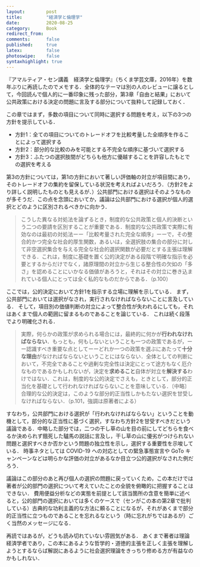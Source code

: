```yaml
---
layout:        post
title:         "経済学と倫理学"
date:          2020-08-25
category:      Book
redirect_from:
comments:      false
published:     true
latex:         false
photoswipe:    false
syntaxhighlight: true
---
```


『アマルティア・セン講義　経済学と倫理学』（ちくま学芸文庫，2016年）を数年ぶりに再読したのでメモする．全体的なテーマは別の人のレビューに譲るとして，今回読んで個人的に一番印象に残った部分，第3章「自由と結果」において公共政策における決定の問題に言及する部分について抜粋して記録しておく．

この章ではまず，多数の項目について同時に選択する問題を考え，以下の3つの方針を提示している．
- 方針1：全ての項目についてのトレードオフを比較考量した全順序を作ることによって選択する
- 方針2：部分的な比較のみを可能とする不完全な順序に基づいて選択する
- 方針3：ふたつの選択肢間がどちらも他方に優越することを許容したもとでの選択を考える

第3の方針については，第1の方針において著しい評価軸の対立が項目間にあり，そのトレードオフの集約を留保している状況を考えればよいだろう．（方針2をより詳しく説明したものとも見えるが．）公共部門における選択はそのようなものが多そうだ．この点を念頭においてか，議論は公共部門における選択が個人的選択とどのように区別されるべきかに向かう．

> こうした異なる対処法を論ずるとき，制度的な公共政策と個人的決断という二つの要請を区別することが重要である．制度的な公共政策で実際に有効なのは最初の対処法ーー「比較考量された完全な順序」ーーで，その整合的かつ完全な社会的厚生関数，あるいは，全選択肢の集合の部分に対して非空選択集合を与える完全な社会的選択関数が必要だとする主張は理解できる．これは，制度に基礎を置く公的決定がある段階で明確な指示を必要とするからだけでなく，諸原理間の対立から生じる整合性の欠如の「多さ」を認めることにいかなる価値があろうと，それはその対立に巻き込まれている個人にとっては全く私的なものだからである．（p.100）

ここでは，公的決定において方針1を指示する立場に理解を示している．
まず，公共部門においては選択がなされ，実行されなければならないことに言及している．
そして，項目別の価値判断の対立によって整合性が失われるにしても，それはあくまで個人の範囲に留まるものであることを論じている．
これは続く段落でより明確化される．

> 実際，何らかの政策が求められる場合には，最終的に何かが**行われなければならない**．もっとも，何もしないということも一つの政策であるが，ーー認識すべき重要な点としてーーどれか一つの政策を選ぶにあたって**十分な理由**がなければならないということにはならない．全体としての判断において，不完全であることや過剰な完全性は決定にとって途方もなく厄介なものであるかもしれないが，決定を**求めること**自体が対立を**解決する**わけではない．これは，制度的な公的決定でさえも，ときとして，部分的正当化を基礎として行われなければならないことを意味している．〔中略〕合理的な公的決定は，このような部分的正当性しかもたない選択を甘受しなければならない．（p.101，強調は原著者による）

すなわち，公共部門における選択が「行われなければならない」ということを動機として，部分的な正当性に基づく選択，すなわち方針2を甘受すべきだという議論である．中略した部分では，二つの干し草の山を目の前にしてどちらを食べるか決められず餓死した驢馬の説話に言及し，干し草の山に優劣がつけられない問題と選択すべきか否かという問題の独立性を示し，選択する重要性を示唆している．
時事ネタとしては COVID-19 への対応としての緊急事態宣言や GoTo キャンペーンなどは明らかな評価の対立があるなか目立つ公的選択がなされた例だろう．

議論はこの部分のあと再び個人の選択の問題に戻っていくため，この本だけでは著者が公的部門の選択について考えていたことの全貌を俯瞰的に把握することはできない．
費用便益分析などの実態を前提として該当箇所の含意を簡単に述べると，公的部門の選択においては多くのケースで（センがこの本の第2章で批判している）古典的な功利主義的な方法に頼ることになるが，それがあくまで部分的正当性に立つものであることを忘れるなという（時に忘れがちではあるが）ごく当然のメッセージになる．

再読ではあるが，どうも読み切れていない雰囲気がある．
あくまで著者は理論経済学者であり，この本にあるような哲学的・道徳的主張を正しく主張を理解しようとするならば解説にあるように社会選択理論をきっちり修める方が有益なのかもしれない．







